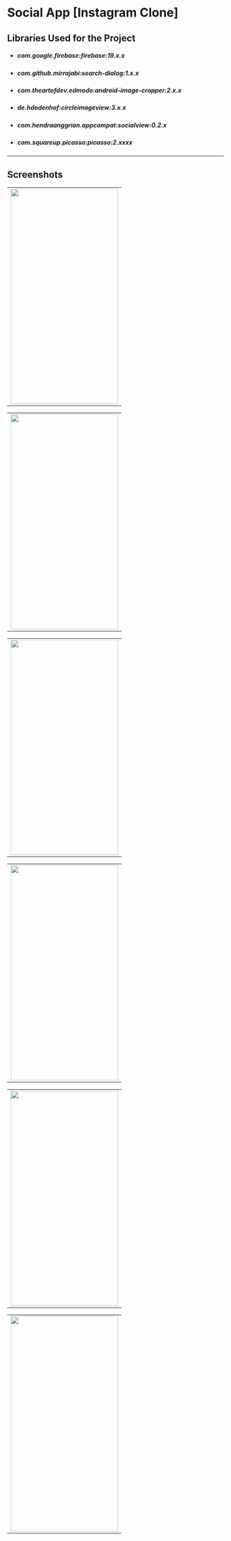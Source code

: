 # Social App [Instagram Clone]
 
## Libraries Used for the Project

* ##### com.google.firebase:firebase:19.x.x
* ##### com.github.mirrajabi:search-dialog:1.x.x
* ##### com.theartofdev.edmodo:android-image-cropper:2.x.x
* ##### de.hdodenhof:circleimageview:3.x.x
* ##### com.hendraanggrian.appcompat:socialview:0.2.x
* ##### com.squareup.picasso:picasso:2.xxxx
---

## Screenshots  

<table><tr><td>
    <img src="https://user-images.githubusercontent.com/53964520/106387211-bede1300-63fe-11eb-92d3-3f69b7cace9d.jpg" height="500" width="250" />
</td></tr></table>

<table><tr><td>
    <img src="https://user-images.githubusercontent.com/53964520/106387213-c0a7d680-63fe-11eb-8896-5d3c51f5a24b.jpg" height="500" width="250" />
</td></tr></table>

<table><tr><td>
    <img src="https://user-images.githubusercontent.com/53964520/106387214-c1406d00-63fe-11eb-9ca3-25f7a030eacb.jpg" height="500" width="250" />
</td></tr></table>

<table><tr><td>
    <img src="https://user-images.githubusercontent.com/53964520/106387217-c1d90380-63fe-11eb-9588-12966ce19e83.jpg" height="500" width="250" />
</td></tr></table>

<table><tr><td>
    <img src="https://user-images.githubusercontent.com/53964520/106387218-c2719a00-63fe-11eb-8a57-0606cd611aae.jpg" height="500" width="250" />
</td></tr></table>

<table><tr><td>
    <img src="https://user-images.githubusercontent.com/53964520/106387219-c30a3080-63fe-11eb-9c1c-1c540423dc00.jpg" height="500" width="250" />
</td></tr></table>
